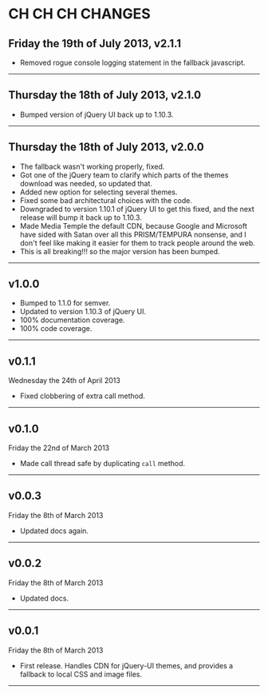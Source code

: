 # CH CH CH CHANGES #

## Friday the 19th of July 2013, v2.1.1 ##

* Removed rogue console logging statement in the fallback javascript.

----


## Thursday the 18th of July 2013, v2.1.0 ##

* Bumped version of jQuery UI back up to 1.10.3.

----


## Thursday the 18th of July 2013, v2.0.0 ##

* The fallback wasn't working properly, fixed.
* Got one of the jQuery team to clarify which parts of the themes download was needed, so updated that.
* Added new option for selecting several themes.
* Fixed some bad architectural choices with the code.
* Downgraded to version 1.10.1 of jQuery UI to get this fixed, and the next release will bump it back up to 1.10.3.
* Made Media Temple the default CDN, because Google and Microsoft have sided with Satan over all this PRISM/TEMPURA nonsense, and I don't feel like making it easier for them to track people around the web.
* This is all breaking!!! so the major version has been bumped.

----


## v1.0.0 ##

* Bumped to 1.1.0 for semver.
* Updated to version 1.10.3 of jQuery UI.
* 100% documentation coverage.
* 100% code coverage.

----


## v0.1.1 ##

Wednesday the 24th of April 2013

* Fixed clobbering of extra call method.

____


## v0.1.0 ##

Friday the 22nd of March 2013

* Made call thread safe by duplicating `call` method.

----

## v0.0.3 ##

Friday the 8th of March 2013

* Updated docs again.

----

## v0.0.2 ##

Friday the 8th of March 2013

* Updated docs.

----

## v0.0.1 ##

Friday the 8th of March 2013

* First release. Handles CDN for jQuery-UI themes, and provides a fallback to local CSS and image files.

----
